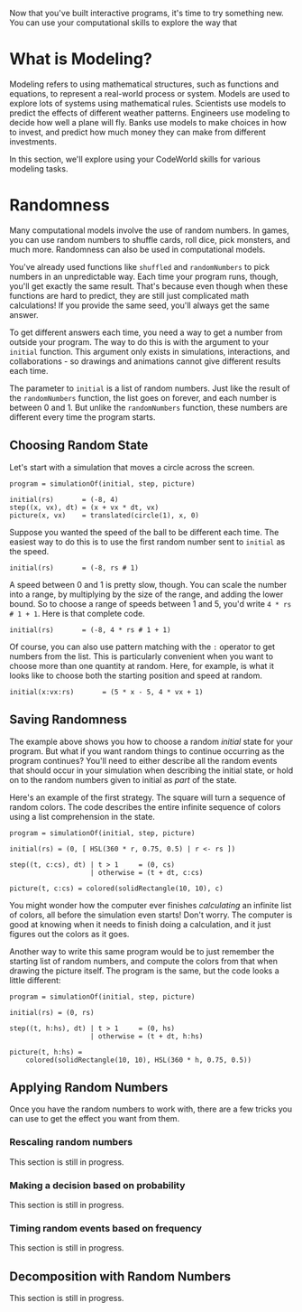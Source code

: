 Now that you've built interactive programs, it's time to try something new.  You
can use your computational skills to explore the way that 

What is Modeling?
=================

Modeling refers to using mathematical structures, such as functions and
equations, to represent a real-world process or system.  Models are used to
explore lots of systems using mathematical rules.  Scientists use models to
predict the effects of different weather patterns.  Engineers use modeling to
decide how well a plane will fly.  Banks use models to make choices in how to
invest, and predict how much money they can make from different investments.

In this section, we'll explore using your CodeWorld skills for various modeling
tasks.

Randomness
==========

Many computational models involve the use of random numbers.  In games, you can
use random numbers to shuffle cards, roll dice, pick monsters, and much more.
Randomness can also be used in computational models.

You've already used functions like `shuffled` and `randomNumbers` to pick
numbers in an unpredictable way.  Each time your program runs, though, you'll
get exactly the same result.  That's because even though when these functions
are  hard to predict, they are still just complicated math calculations!  If
you provide the same seed, you'll always get the same answer.

To get different answers each time, you need a way to get a number from outside
your program.  The way to do this is with the argument to your `initial`
function.  This argument only exists in simulations, interactions, and
collaborations - so drawings and animations cannot give different results each
time.

The parameter to `initial` is a list of random numbers.  Just like the result
of the `randomNumbers` function, the list goes on forever, and each number is
between 0 and 1.  But unlike the `randomNumbers` function, these numbers are
different every time the program starts.

Choosing Random State
---------------------

Let's start with a simulation that moves a circle across the screen.

```
program = simulationOf(initial, step, picture)

initial(rs)       = (-8, 4)
step((x, vx), dt) = (x + vx * dt, vx)
picture(x, vx)    = translated(circle(1), x, 0)
```

Suppose you wanted the speed of the ball to be different each time.  The easiest
way to do this is to use the first random number sent to `initial` as the speed.

```
initial(rs)       = (-8, rs # 1)
```

A speed between 0 and 1 is pretty slow, though.  You can scale the number into a
range, by multiplying by the size of the range, and adding the lower bound.  So
to choose a range of speeds between 1 and 5, you'd write `4 * rs # 1 + 1`.  Here
is that complete code.

```
initial(rs)       = (-8, 4 * rs # 1 + 1)
```

Of course, you can also use pattern matching with the `:` operator to get
numbers from the list.  This is particularly convenient when you want to choose
more than one quantity at random.  Here, for example, is what it looks like to
choose both the starting position and speed at random.

```
initial(x:vx:rs)       = (5 * x - 5, 4 * vx + 1)
```

Saving Randomness
-----------------

The example above shows you how to choose a random *initial* state for your
program.  But what if you want random things to continue occurring as the
program continues?  You'll need to either describe all the random events that
should occur in your simulation when describing the initial state, or hold on to
the random numbers given to initial as *part* of the state.

Here's an example of the first strategy.  The square will turn a sequence of
random colors.  The code describes the entire infinite sequence of colors using
a list comprehension in the state.

```
program = simulationOf(initial, step, picture)

initial(rs) = (0, [ HSL(360 * r, 0.75, 0.5) | r <- rs ])

step((t, c:cs), dt) | t > 1     = (0, cs)
                    | otherwise = (t + dt, c:cs)

picture(t, c:cs) = colored(solidRectangle(10, 10), c)
```

You might wonder how the computer ever finishes *calculating* an infinite list
of colors, all before the simulation even starts!  Don't worry.  The computer is
good at knowing when it needs to finish doing a calculation, and it just figures
out the colors as it goes.

Another way to write this same program would be to just remember the starting
list of random numbers, and compute the colors from that when drawing the
picture itself.  The program is the same, but the code looks a little different:

```
program = simulationOf(initial, step, picture)

initial(rs) = (0, rs)

step((t, h:hs), dt) | t > 1     = (0, hs)
                    | otherwise = (t + dt, h:hs)

picture(t, h:hs) =
    colored(solidRectangle(10, 10), HSL(360 * h, 0.75, 0.5))
```

Applying Random Numbers
-----------------------

Once you have the random numbers to work with, there are a few tricks you can
use to get the effect you want from them.

### Rescaling random numbers ###

This section is still in progress.

### Making a decision based on probability ###

This section is still in progress.

### Timing random events based on frequency ###

This section is still in progress.

Decomposition with Random Numbers
---------------------------------

This section is still in progress.
